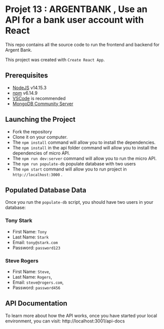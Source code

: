 # Projet 13 : ARGENTBANK , Use an API for a bank user account with React

This repo contains all the source code to run the frontend and backend for Argent Bank.

This project was created with `Create React App`.

## Prerequisites

- [NodeJS](https://nodejs.org/en/) v14.15.3
- [npm](https://www.npmjs.com/) v6.14.9
- [VSCode](https://code.visualstudio.com/download) is recommended
- [MongoDB Community Server](https://www.mongodb.com/try/download/community)

## Launching the Project

- Fork the repository
- Clone it on your computer.
- The `npm install` command will allow you to install the dependencies.
- The `npm install` in the api folder command will allow you to install the dependencies of micro API.
- The `npm run dev:server` command will allow you to run the micro API.
- The `npm run populate-db` populate database with two users
- The `npm start` command will allow you to run project in `http://localhost:3000` .

## Populated Database Data

Once you run the `populate-db` script, you should have two users in your database:

### Tony Stark

- First Name: `Tony`
- Last Name: `Stark`
- Email: `tony@stark.com`
- Password: `password123`

### Steve Rogers

- First Name: `Steve`,
- Last Name: `Rogers`,
- Email: `steve@rogers.com`,
- Password: `password456`

## API Documentation

To learn more about how the API works, once you have started your local environment, you can visit: http://localhost:3001/api-docs
